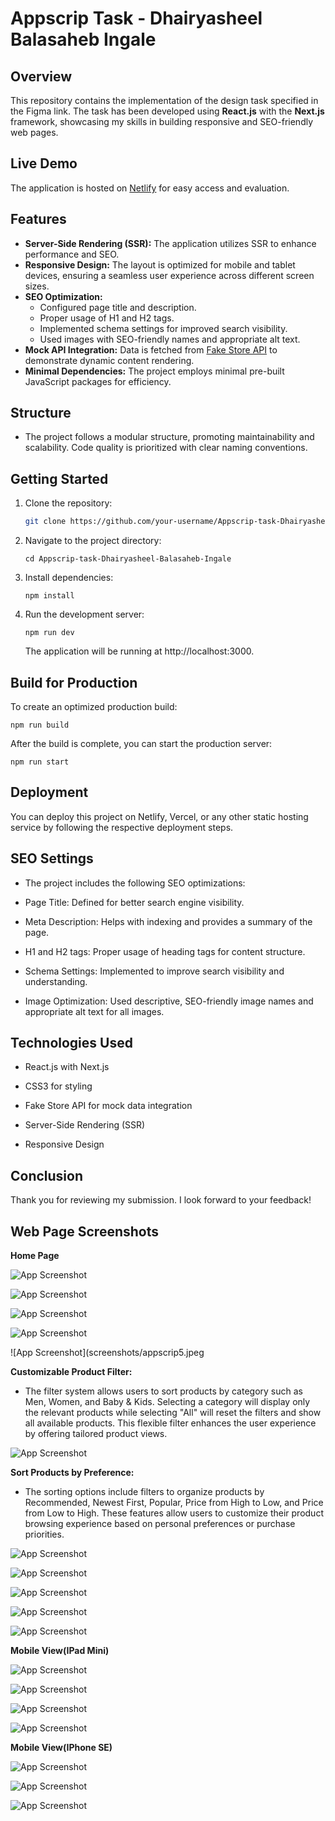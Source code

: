 # Appscrip Task - Dhairyasheel Balasaheb Ingale

## Overview
This repository contains the implementation of the design task specified in the Figma link. The task has been developed using **React.js** with the **Next.js** framework, showcasing my skills in building responsive and SEO-friendly web pages.

## Live Demo
The application is hosted on [Netlify](https://appscripecommerce.netlify.app/) for easy access and evaluation.

## Features
- **Server-Side Rendering (SSR):** The application utilizes SSR to enhance performance and SEO.
- **Responsive Design:** The layout is optimized for mobile and tablet devices, ensuring a seamless user experience across different screen sizes.
- **SEO Optimization:** 
  - Configured page title and description.
  - Proper usage of H1 and H2 tags.
  - Implemented schema settings for improved search visibility.
  - Used images with SEO-friendly names and appropriate alt text.
- **Mock API Integration:** Data is fetched from [Fake Store API](https://fakestoreapi.com/) to demonstrate dynamic content rendering.
- **Minimal Dependencies:** The project employs minimal pre-built JavaScript packages for efficiency.

## Structure
- The project follows a modular structure, promoting maintainability and scalability. Code quality is prioritized with clear naming conventions.

## Getting Started
1. Clone the repository:
   ```bash
   git clone https://github.com/your-username/Appscrip-task-Dhairyasheel-Balasaheb-Ingale.git

2. Navigate to the project directory:
  
       cd Appscrip-task-Dhairyasheel-Balasaheb-Ingale

3. Install dependencies:

       npm install

4. Run the development server:
    
       npm run dev

   The application will be running at http://localhost:3000.


 ## Build for Production

   To create an optimized production build:

    npm run build

   After the build is complete, you can start the production server:
    
    npm run start

## Deployment
You can deploy this project on Netlify, Vercel, or any other static hosting service by following the respective deployment steps.

## SEO Settings
- The project includes the following SEO optimizations:

- Page Title: Defined for better search engine visibility.

- Meta Description: Helps with indexing and provides a summary of the page.

- H1 and H2 tags: Proper usage of heading tags for content structure.

- Schema Settings: Implemented to improve search visibility and understanding.

- Image Optimization: Used descriptive, SEO-friendly image names and appropriate alt text for all images.


## Technologies Used
- React.js with Next.js

- CSS3 for styling

- Fake Store API for mock data integration

- Server-Side Rendering (SSR)

- Responsive Design

## Conclusion
Thank you for reviewing my submission. I look forward to your feedback!

## Web Page Screenshots
   **Home Page**
   
![App Screenshot](screenshots/appscrip1.jpeg)

![App Screenshot](screenshots/appscrip2.jpeg)

![App Screenshot](screenshots/appscrip3.jpeg)

![App Screenshot](screenshots/appscrip4.jpeg)

![App Screenshot](screenshots/appscrip5.jpeg

**Customizable Product Filter:**
- The filter system allows users to sort products by category such as Men, Women, and Baby & Kids. Selecting a category will display only the relevant products while selecting "All" will reset the filters and show all available products. This flexible filter enhances the user experience by offering tailored product views.

![App Screenshot](screenshots/appscrip6.jpeg)

**Sort Products by Preference:**
- The sorting options include filters to organize products by Recommended, Newest First, Popular, Price from High to Low, and Price from Low to High. These features allow users to customize their product browsing experience based on personal preferences or purchase priorities.

![App Screenshot](screenshots/appscrip7.jpeg)

![App Screenshot](screenshots/appscrip8.jpeg)

![App Screenshot](screenshots/appscrip9.jpeg)

![App Screenshot](screenshots/appscrip10.jpeg)

![App Screenshot](screenshots/appscrip11.jpeg)

**Mobile View(IPad Mini)**

![App Screenshot](screenshots/appscrip12.jpeg)

![App Screenshot](screenshots/appscrip13.jpeg)

![App Screenshot](screenshots/appscrip14.jpeg)

![App Screenshot](screenshots/appscrip15.jpeg)

**Mobile View(IPhone SE)**

![App Screenshot](screenshots/appscrip16.jpeg)

![App Screenshot](screenshots/appscrip17.jpeg)

![App Screenshot](screenshots/appscrip18.jpeg)



  


